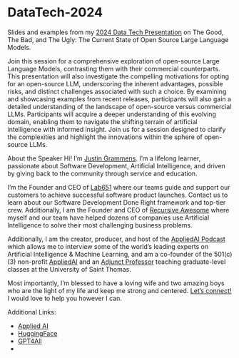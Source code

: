 # DataTech-2024

Slides and examples from my [2024 Data Tech Presentation](https://datatech2024.sched.com/event/1eBhb/the-good-the-bad-and-the-ugly-the-current-state-of-open-source-large-language-models) on The Good, The Bad, and The Ugly: The Current State of Open Source Large Language Models.

Join this session for a comprehensive exploration of open-source Large Language Models, contrasting them with their commercial counterparts. This presentation will also investigate the compelling motivations for opting for an open-source LLM, underscoring the inherent advantages, possible risks, and distinct challenges associated with such a choice. By examining and showcasing examples from recent releases, participants will also gain a detailed understanding of the landscape of open-source versus commercial LLMs. Participants will acquire a deeper understanding of this evolving domain, enabling them to navigate the shifting terrain of artificial intelligence with informed insight. Join us for a session designed to clarify the complexities and highlight the innovations within the sphere of open-source LLMs.

About the Speaker
Hi! I’m [Justin Grammens](https://justingrammens.com). I’m a lifelong learner, passionate about Software Development, Artificial Intelligence, and driven by giving back to the community through service and education. 
 
I’m the Founder and CEO of [Lab651](https://lab651.com) where our teams guide and support our customers to achieve successful software product launches. Contact us to learn about our Software Development Done Right framework and top-tier crew. Additionally, I am the Founder and CEO of [Recursive Awesome](https://recursiveawesome.com) where myself and our team have helped dozens of companies use Artificial Intelligence to solve their most challenging business problems.
 
Additionally, I am the creator, producer, and host of the [AppliedAI Podcast](https://podcast.appliedai.mn) which allows me to interview some of the world’s leading experts on Artificial Intelligence & Machine Learning, and am a co-founder of the 501(c)(3) non-profit [AppliedAI](https://appliedai.mn) and an [Adjunct Professor](https://software.stthomas.edu/about/faculty-staff/biography/justin-grammens/) teaching graduate-level classes at the University of Saint Thomas.

Most importantly, I’m blessed to have a loving wife and two amazing boys who are the light of my life and keep me strong and centered. [Let’s connect!](https://justingrammens.com) I would love to help you however I can.

Additional Links:

* [Applied AI](https://appliedai.mn)
* [HuggingFace](https://huggingface.co)
* [GPT4All](https://gpt4all.io/index.html)
* 

